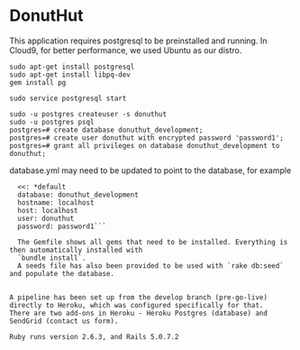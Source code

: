 # DonutHut

This application requires postgresql to be preinstalled and running. In Cloud9, for better performance, we used Ubuntu as our distro.

`sudo apt-get install postgresql`  
`sudo apt-get install libpq-dev`  
`gem install pg`  
  
`sudo service postgresql start`  
  
`sudo -u postgres createuser -s donuthut`  
`sudo -u postgres psql`  
`postgres=# create database donuthut_development;`  
`postgres=# create user donuthut with encrypted password 'password1';`  
`postgres=# grant all privileges on database donuthut_development to donuthut;`  

database.yml may need to be updated to point to the database, for example
```development:
  <<: *default
  database: donuthut_development
  hostname: localhost
  host: localhost
  user: donuthut
  password: password1```
  
  The Gemfile shows all gems that need to be installed. Everything is then automatically installed with 
  `bundle install`.
  A seeds file has also been provided to be used with `rake db:seed` and populate the database.
  
  
A pipeline has been set up from the develop branch (pre-go-live) directly to Heroku, which was configured specifically for that.
There are two add-ons in Heroku - Heroku Postgres (database) and SendGrid (contact us form).

Ruby runs version 2.6.3, and Rails 5.0.7.2

